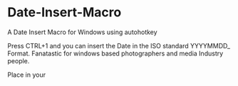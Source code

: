 # Date-Insert-Macro
A Date Insert Macro for Windows using autohotkey

Press CTRL+1 and you can insert the Date in the ISO standard YYYYMMDD_ Format. Fanatastic for windows based photographers and media Industry people. 

Place in your
